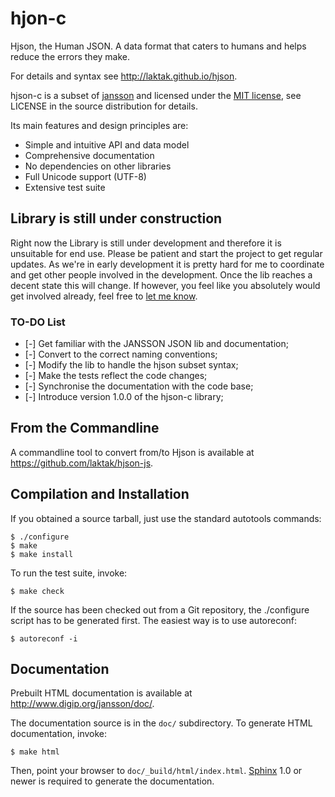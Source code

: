 # hjon-c

Hjson, the Human JSON. A data format that caters to humans and helps reduce the errors they make.

For details and syntax see http://laktak.github.io/hjson.

hjson-c is a subset of [jansson](https://github.com/akheron/jansson) and licensed under the [MIT license](http://www.opensource.org/licenses/mit-license.php), see LICENSE in the source distribution for details.

Its main features and design principles are:

+ Simple and intuitive API and data model
+ Comprehensive documentation
+ No dependencies on other libraries
+ Full Unicode support (UTF-8)
+ Extensive test suite

## Library is still under construction

Right now the Library is still under development and therefore it is unsuitable for end use. Please be patient and start the project to get regular updates. As we're in early development it is pretty hard for me to coordinate and get other people involved in the development. Once the lib reaches a decent state this will change. If however, you feel like you absolutely would get involved already, feel free to [let me know](mailto:contact@glendc.com).

### TO-DO List

* [-] Get familiar with the JANSSON JSON lib and documentation;
* [-] Convert to the correct naming conventions;
* [-] Modify the lib to handle the hjson subset syntax;
* [-] Make the tests reflect the code changes;
* [-] Synchronise the documentation with the code base;
* [-] Introduce version 1.0.0 of the hjson-c library;

## From the Commandline

A commandline tool to convert from/to Hjson is available at https://github.com/laktak/hjson-js.

## Compilation and Installation

If you obtained a source tarball, just use the standard autotools
commands:

   ```
   $ ./configure
   $ make
   $ make install
   ```

To run the test suite, invoke:

   ```
   $ make check
   ```

If the source has been checked out from a Git repository, the
./configure script has to be generated first. The easiest way is to
use autoreconf:

   ```
   $ autoreconf -i
   ```

## Documentation

Prebuilt HTML documentation is available at
http://www.digip.org/jansson/doc/.

The documentation source is in the ``doc/`` subdirectory. To generate
HTML documentation, invoke:

   ```
   $ make html
   ```

Then, point your browser to ``doc/_build/html/index.html``. [Sphinx](http://sphinx.pocoo.org/)
1.0 or newer is required to generate the documentation.
